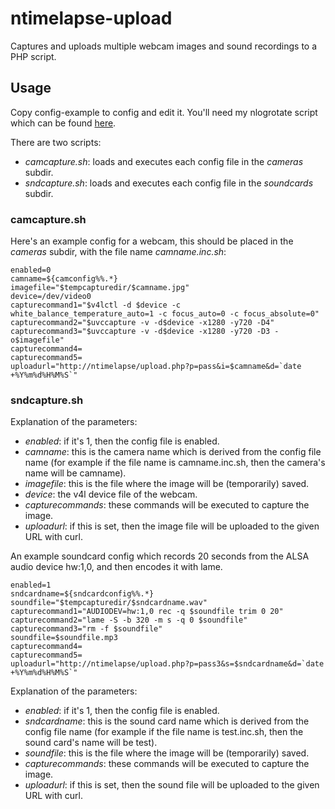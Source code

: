 ntimelapse-upload
=================

Captures and uploads multiple webcam images and sound recordings to a PHP script.

## Usage

Copy config-example to config and edit it. You'll need my nlogrotate script which
can be found [here](https://github.com/nonoo/nlogrotate).

There are two scripts:

- *camcapture.sh*: loads and executes each config file in the *cameras* subdir.
- *sndcapture.sh*: loads and executes each config file in the *soundcards* subdir.

### camcapture.sh

Here's an example config for a webcam, this should be placed in the *cameras* subdir,
with the file name *camname.inc.sh*:

````
enabled=0
camname=${camconfig%%.*}
imagefile="$tempcapturedir/$camname.jpg"
device=/dev/video0
capturecommand1="$v4lctl -d $device -c white_balance_temperature_auto=1 -c focus_auto=0 -c focus_absolute=0"
capturecommand2="$uvccapture -v -d$device -x1280 -y720 -D4"
capturecommand3="$uvccapture -v -d$device -x1280 -y720 -D3 -o$imagefile"
capturecommand4=
capturecommand5=
uploadurl="http://ntimelapse/upload.php?p=pass&i=$camname&d=`date +%Y%m%d%H%M%S`"
````

### sndcapture.sh

Explanation of the parameters:

- *enabled*: if it's 1, then the config file is enabled.
- *camname*: this is the camera name which is derived from the config file name
             (for example if the file name is camname.inc.sh, then the camera's
             name will be camname).
- *imagefile*: this is the file where the image will be (temporarily) saved.
- *device*: the v4l device file of the webcam.
- *capturecommands*: these commands will be executed to capture the image.
- *uploadurl*: if this is set, then the image file will be uploaded to the given
               URL with curl.

An example soundcard config which records 20 seconds from the ALSA audio device
hw:1,0, and then encodes it with lame.

````
enabled=1
sndcardname=${sndcardconfig%%.*}
soundfile="$tempcapturedir/$sndcardname.wav"
capturecommand1="AUDIODEV=hw:1,0 rec -q $soundfile trim 0 20"
capturecommand2="lame -S -b 320 -m s -q 0 $soundfile"
capturecommand3="rm -f $soundfile"
soundfile=$soundfile.mp3
capturecommand4=
capturecommand5=
uploadurl="http://ntimelapse/upload.php?p=pass3&s=$sndcardname&d=`date +%Y%m%d%H%M%S`"
````

Explanation of the parameters:

- *enabled*: if it's 1, then the config file is enabled.
- *sndcardname*: this is the sound card name which is derived from the config
                 file name (for example if the file name is test.inc.sh, then
                 the sound card's name will be test).
- *soundfile*: this is the file where the image will be (temporarily) saved.
- *capturecommands*: these commands will be executed to capture the image.
- *uploadurl*: if this is set, then the sound file will be uploaded to the given
               URL with curl.
